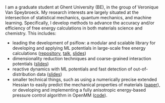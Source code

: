 I am a graduate student at Ghent University (BE), in the group of Veronique Van Speybroeck.
My research interests are largely situated at the intersection of statistical mechanics, quantum mechanics, and machine learning.
Specifically, I develop methods to advance the accuracy and/or efficiency of free energy calculations in both materials science and chemistry. This includes:

- leading the development of psiflow: a modular and scalable library for developing and applying ML potentials in large-scale free energy calculations ([repository](https://github.com/molmod/psiflow), [talk](https://www.youtube.com/watch?v=mQC7VomFjYQ), [slides](slides/parslfest2023.pdf))
- dimensionality reduction techniques and coarse-grained interaction potentials ([slides](slides/dimreduce.pdf))
- reactive dynamics with ML potentials and fast detection of out-of-distribution data ([slides](slides/lausanne.pdf))
- smaller technical things, such as using a numerically precise extended Hessian to easily predict the mechanical properties of materials ([paper](https://www.nature.com/articles/s41524-023-00969-x)),
  or developing and implementing a fully anisotropic energy-based pressure control algorithm in OpenMM ([code](https://github.com/openmm/openmm/blob/master/openmmapi/src/MonteCarloFlexibleBarostatImpl.cpp)).
